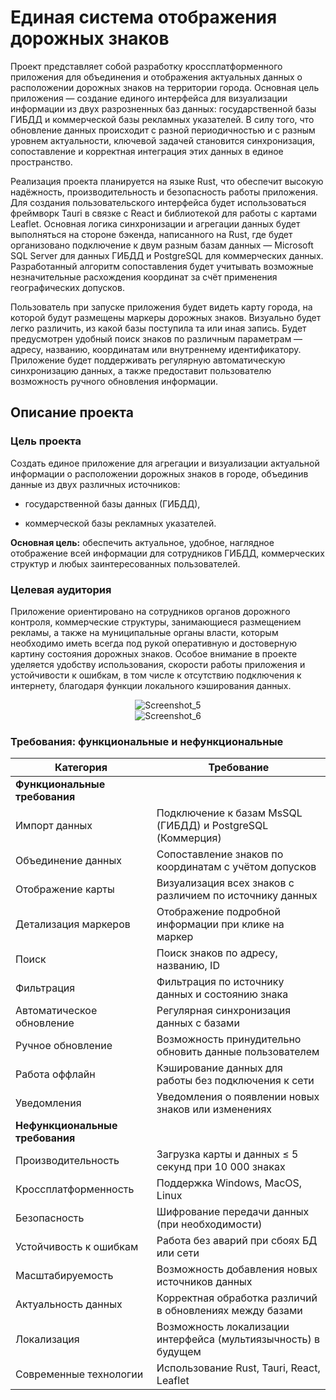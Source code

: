 # Единая система отображения дорожных знаков
Проект представляет собой разработку кроссплатформенного приложения для объединения и отображения актуальных данных о расположении дорожных знаков на территории города. Основная цель приложения — создание единого интерфейса для визуализации информации из двух разрозненных баз данных: государственной базы ГИБДД и коммерческой базы рекламных указателей. В силу того, что обновление данных происходит с разной периодичностью и с разным уровнем актуальности, ключевой задачей становится синхронизация, сопоставление и корректная интеграция этих данных в единое пространство.

Реализация проекта планируется на языке Rust, что обеспечит высокую надёжность, производительность и безопасность работы приложения. Для создания пользовательского интерфейса будет использоваться фреймворк Tauri в связке с React и библиотекой для работы с картами Leaflet. Основная логика синхронизации и агрегации данных будет выполняться на стороне бэкенда, написанного на Rust, где будет организовано подключение к двум разным базам данных — Microsoft SQL Server для данных ГИБДД и PostgreSQL для коммерческих данных. Разработанный алгоритм сопоставления будет учитывать возможные незначительные расхождения координат за счёт применения географических допусков.

Пользователь при запуске приложения будет видеть карту города, на которой будут размещены маркеры дорожных знаков. Визуально будет легко различить, из какой базы поступила та или иная запись. Будет предусмотрен удобный поиск знаков по различным параметрам — адресу, названию, координатам или внутреннему идентификатору. Приложение будет поддерживать регулярную автоматическую синхронизацию данных, а также предоставит пользователю возможность ручного обновления информации.
## Описание проекта

### Цель проекта
Создать единое приложение для агрегации и визуализации актуальной информации о расположении дорожных знаков в городе, объединив данные из двух различных источников:

- государственной базы данных (ГИБДД),

- коммерческой базы рекламных указателей.

**Основная цель:**
обеспечить актуальное, удобное, наглядное отображение всей информации для сотрудников ГИБДД, коммерческих структур и любых заинтересованных пользователей.

### Целевая аудитория
Приложение ориентировано на сотрудников органов дорожного контроля, коммерческие структуры, занимающиеся размещением рекламы, а также на муниципальные органы власти, которым необходимо иметь всегда под рукой оперативную и достоверную картину состояния дорожных знаков. Особое внимание в проекте уделяется удобству использования, скорости работы приложения и устойчивости к ошибкам, в том числе к отсутствию подключения к интернету, благодаря функции локального кэширования данных.

<div align="center">
  <img src="https://github.com/user-attachments/assets/cc3f92c0-8fc9-4b89-a43b-1bd9b00e67aa" alt="Screenshot_5">
</div>

<div align="center">
  <img src="https://github.com/user-attachments/assets/18daa82b-b46b-431b-952a-f84dbf7815c3" alt="Screenshot_6">
</div>



### Требования: функциональные и нефункциональные
| Категория               | Требование                                                                 |
|--------------------------|----------------------------------------------------------------------------|
| **Функциональные требования** |                                                                        |
| Импорт данных             | Подключение к базам MsSQL (ГИБДД) и PostgreSQL (Коммерция)                 |
| Объединение данных        | Сопоставление знаков по координатам с учётом допусков                     |
| Отображение карты         | Визуализация всех знаков с различием по источнику данных                  |
| Детализация маркеров      | Отображение подробной информации при клике на маркер                      |
| Поиск                     | Поиск знаков по адресу, названию, ID                                       |
| Фильтрация                | Фильтрация по источнику данных и состоянию знака                         |
| Автоматическое обновление | Регулярная синхронизация данных с базами                                 |
| Ручное обновление         | Возможность принудительно обновить данные пользователем                  |
| Работа оффлайн            | Кэширование данных для работы без подключения к сети                     |
| Уведомления               | Уведомления о появлении новых знаков или изменениях                      |
| **Нефункциональные требования** |                                                                    |
| Производительность        | Загрузка карты и данных ≤ 5 секунд при 10 000 знаках                      |
| Кроссплатформенность      | Поддержка Windows, MacOS, Linux                                           |
| Безопасность              | Шифрование передачи данных (при необходимости)                          |
| Устойчивость к ошибкам    | Работа без аварий при сбоях БД или сети                                   |
| Масштабируемость          | Возможность добавления новых источников данных                           |
| Актуальность данных       | Корректная обработка различий в обновлениях между базами                 |
| Локализация               | Возможность локализации интерфейса (мультиязычность) в будущем           |
| Современные технологии    | Использование Rust, Tauri, React, Leaflet                                |
